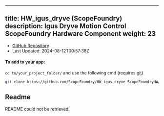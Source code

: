 
---
title: HW_igus_dryve (ScopeFoundry)
description: Igus Dryve Motion Control ScopeFoundry Hardware Component
weight: 23
---
- [GitHub Repository](https://github.com/ScopeFoundry/HW_igus_dryve)
- Last Updated: 2024-08-12T00:57:38Z


#### To add to your app:

`cd to/your_project_folder/` and use the following cmd (requires [git](/docs/100_development-environment/20_git/))

```bash
git clone https://github.com/ScopeFoundry/HW_igus_dryve ScopeFoundryHW/igus_dryve
```


## Readme
README could not be retrieved.
